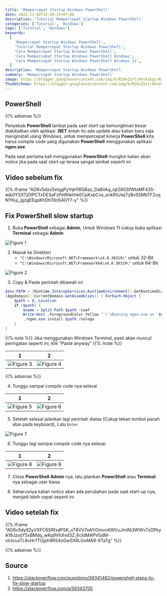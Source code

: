 ```yaml
---
title: 'Mempercepat Startup Windows PowerShell'
date: 2022-11-02T15:30:13+07:00
description: 'Tutorial Mempercepat Startup Windows PowerShell'
categories: ['Tutorial', 'Windows']
tags: ['Tutorial', 'Windows']
keywords:
  [
    'Mempercepat Startup Windows PowerShell',
    'Tutorial Mempercepat Startup Windows PowerShell',
    'Cara Mempercepat Startup Windows PowerShell',
    'Cara Mempercepat Startup Windows PowerShell Windows',
    'Cara Mempercepat Startup Windows PowerShell Windows 11',
  ]
description: 'Mempercepat Startup Windows PowerShell'
summary: 'Mempercepat Startup Windows PowerShell'
image: https://blogger.googleusercontent.com/img/b/R29vZ2xl/AVvXsEgcrR2cY-xKSbSBhCWJ3GeoPVsJYKl7jy-nTBki4RE3tj7mKxXY428yVKoFcsSCkve4RIKl2RwzehPmcV759RJwmO5BAnz2309N-znOF_s3dfAR8engrbfZG35dhaBMhZY6oC3rZqSGuI26GmfZgTrRRuGiPEh96ZnK8QnQ8ixaam1CKj8NUXV71xvklXhQ/s80-rw/powershell-logo.png
ThumbSchema: https://blogger.googleusercontent.com/img/b/R29vZ2xl/AVvXsEgcrR2cY-xKSbSBhCWJ3GeoPVsJYKl7jy-nTBki4RE3tj7mKxXY428yVKoFcsSCkve4RIKl2RwzehPmcV759RJwmO5BAnz2309N-znOF_s3dfAR8engrbfZG35dhaBMhZY6oC3rZqSGuI26GmfZgTrRRuGiPEh96ZnK8QnQ8ixaam1CKj8NUXV71xvklXhQ/s0/powershell-logo.png
---
```


## PowerShell

{{% adsense %}}

Penyebab **PowerShell** lambat pada saat _start-up_ kemungkinan besar diakibatkan oleh aplikasi **.NET** entah itu ada update atau kalian baru saja menginstall ulang Windows, untuk mempercepat kinerja **PowerShell** kita harus compile code yang digunakan **PowerShell** menggunakan aplikasi **ngen.exe**.

Pada saat pertama kali menggunakan **PowerShell** mungkin kalian akan _notice_ jika pada saat _start-up_ terasa sangat lambat seperti ini

## Video sebelum fix

{{% iframe "AD6v5dzx5stqgPyYqH16Q8az_Da8ilAq_iqt28GSfWtsMF435-wjb0YSXTjOIPCTxDESaFzPeWIehhkECpKxbCvs_srikRVJwjTzBv5SMbTF2uqNYKuj_jgzgEEqpKhDtl7dnS4GY7-y" %}}

## Fix PowerShell slow startup

1. Buka **PowerShell** sebagai **Admin**, Untuk Windows 11 cukup buka aplikasi **Terminal** sebagai **Admin**

![Figure 1](https://blogger.googleusercontent.com/img/b/R29vZ2xl/AVvXsEjJ9rp-3uvqkdffjvWd5N-vNVm0awLqawXuI4uV7G_ABRurilarpYpEFNIWzK_FQBE0ynB2XNDfpN3_ligUuOkkOXEbwVNxCIPPdrWqexxqUnwUzRovSrkD_NoPF3rqmifwhhdU_E2pX8EwTSKmhj1OsVlAimN-MapyY2owggV0LQcaDNkJaOErF48cF8er/s0/rmdhnreza.my.id.mempercepat.startup.powershell.1.jpg)

2. Masuk ke Direktori
    + `"C:\Windows\Microsoft.NET\Framework\v4.0.30319\"` untuk 32-Bit
    + `"C:\Windows\Microsoft.NET\Framework64\v4.0.30319\"` untuk 64-Bit

![Figure 2](https://blogger.googleusercontent.com/img/b/R29vZ2xl/AVvXsEiNiupcltqYtsZKah4oQtCToxfflZQLWnBXqxdfGbkOc5jz8Ah8dJCmpK5Xli3qK2hSdjL25hEmI15J0ZR_e81gI7K5viULp_8KNZAsZZccUz1NiishA6heZvFAWcYv5kjiV5DRmdEYN7Z4l9eyK4_Cs1WMVSXIiXVcfVtHiLoiRbjprM7FBZeIuEIcgejm/s0/rmdhnreza.my.id.mempercepat.startup.powershell.2.jpg)

3. Copy & Paste perintah dibawah ini

```Powershell
$env:PATH = [Runtime.InteropServices.RuntimeEnvironment]::GetRuntimeDirectory()
[AppDomain]::CurrentDomain.GetAssemblies() | ForEach-Object {
    $path = $_.Location
    if ($path) {
        $name = Split-Path $path -Leaf
        Write-Host -ForegroundColor Yellow "`r`nRunning ngen.exe on '$name'"
        ./ngen.exe install $path /nologo
    }
}
```

{{% note %}} Jika menggunakan Windows Terminal, pasti akan muncul peringatan seperti ini, klik "Paste anyway" {{% /note %}}

1             |  2
:-------------------------:|:-------------------------:
![Figure 3](https://blogger.googleusercontent.com/img/b/R29vZ2xl/AVvXsEi6FpwP2SPY7xHy_QSiLAqVYnBRoDYWNUqZkaC18gJr-E7s1hqa33tgZoZ7cp9wLDqZC-MCfzqNXqWX7kvMRC0M_30Aa0Q_IRlbKGdZHol2DzDOm59q6yoKGZTjGEfJWsCq2ezUpr1GlvEtH2mLSRYADb7ReRQYhumY2iBFFDp5j7lGl3u01q-rRGTjDP2C/s0/rmdhnreza.my.id.mempercepat.startup.powershell.3.jpg) | ![Figure 4](https://blogger.googleusercontent.com/img/b/R29vZ2xl/AVvXsEjKeNmMtzxdy0J8l4nTxbv-s54zQ57a1tLvFq505MvA9bNWvJH0dy5AllrbQXVhicerhEyupcY3i4s9bMpuTN7LXrATjCgTL3qyRhIjkIV7V5WgQAYKSALKBrvmJMfkds7bb1qff4Xu6-207eoeI4cZ6zobJUMFXemGoqWQTQkp7jahTHNKOx8vazSRdczK/s0/rmdhnreza.my.id.mempercepat.startup.powershell.4.jpg)

{{% adsense %}}

4. Tunggu sampai _compile_ code nya selesai

1             |  2
:-------------------------:|:-------------------------:
![Figure 5](https://blogger.googleusercontent.com/img/b/R29vZ2xl/AVvXsEiGgd-17ghrlX8J6pAeyaoJmrfkX8EYtNXAAhPkk3s54aG0yiKO5VW42P-ULSu8pVgkWdNdmGqEZ6IqiT4lv138Yqabk50MJj2kpJhSQi489NKgwfAotTqkdRHLHb8CTVx3oOMiFkAzH-ty7YlyYH6eTCDdEBd9QkpjAxEluUzO9hgqG5V6l3ZxX55PThgT/s0/rmdhnreza.my.id.mempercepat.startup.powershell.5.jpg) | ![Figure 6](https://blogger.googleusercontent.com/img/b/R29vZ2xl/AVvXsEiao45puX1shCCr7HbQlIhb2iODwYEipqVcNppKBsQqu5Qu-OduANqwqhqYPixzfwGDXGIxBu-A4npMtM9a3myj8HfD5IMawPYS0LEL2A5VKBYtftONZSn6p22dNmedg816EDfROz5E0YTho3VytrXyuV51bS5ooM8z7GRfFx4d5ieqjzCfNNspY9uZ9dKC/s0/rmdhnreza.my.id.mempercepat.startup.powershell.6.jpg)

5. Setelah selesai jalankan lagi perintah diatas (Cukup tekan tombol panah atas pada keyboard), Lalu `Enter`

![Figure 7](https://blogger.googleusercontent.com/img/b/R29vZ2xl/AVvXsEiQMLFmjajTmy4MY8m46qz920nL3onL1BMZRGCl2-OPGIrvJE1b8Ay7UBQ3E_PKm6-_N7A98AUNcv9pA3WexFx-nMaHCC9QcVOQCXkl2bNTuKsyQElFTOnuptBg_gO2rq6dNOR8V2yBoz-esZEX30tjJIEK37-_OUppsvi0yZ1nUu3c12ve-hJC2Gj4pOyC/s0/rmdhnreza.my.id.mempercepat.startup.powershell.7.jpg)

6. Tunggu lagi sampai _compile_ code nya selesai

1             |  2
:-------------------------:|:-------------------------:
![Figure 8](https://blogger.googleusercontent.com/img/b/R29vZ2xl/AVvXsEiwf8TxhefMI8bTwafY-r1b_IjV5-VQVS0ADcBCr8xpVeyYZu5OdC6iXZkHiOhsYz82N22OjyOunH2cZ2LAJ7Tf-GfOgzC2ZewJgN3SackfSgmfi_cLdpTPAhW-8bvCJsNVZWGGq7Rznvq2GL5XlVGrE2BAsMpoFyBJH9fPLBKkddshTuwt9V-zQ8aedjuT/s0/rmdhnreza.my.id.mempercepat.startup.powershell.8.jpg) | ![Figure 9](https://blogger.googleusercontent.com/img/b/R29vZ2xl/AVvXsEheZIq1zwfUSO9pWmpOoZa14sEEkN55gXa2hiZejvF0m6TNAxRuF6OVAP4cMsMRGaFnA7sLCCltRDTbmO4u6KUSkX_dZmSqf3PItrW-5j28YLZ0RFkjVwcWZ32PsWahOHveJYpDOMMVPZsI2B83VYIEmKrRZD7H7ETUzoIzGIDqIullbQM2uCtUGFggL3Cx/s0/rmdhnreza.my.id.mempercepat.startup.powershell.9.jpg)

7. _Close_ **PowerShell Admin** nya, lalu jalankan **PowerShell** atau **Terminal** nya sebagai user biasa.

8. Seharusnya kalian _notice_ akan ada perubahan pada saat start-up nya, menjadi lebih cepat seperti ini

## Video setelah fix

{{% iframe "AD6v5dy92yVXFC6SRfxdPSK_xT8VV7oAYiOmvnt09VuJmiNi3WWvTxDPkyA19JzoijY5xBMdq_wKq9VhXvd3Z_6cIdMAPVGdM-vlctcusTL6vHr7TGjph9RS4zGwSX6LGoMA9-XTaTg" %}}

{{% adsense %}}

## Source

1. https://stackoverflow.com/questions/59341482/powershell-steps-to-fix-slow-startup
2. https://stackoverflow.com/a/59343705
